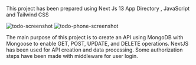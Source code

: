 This project has been prepared using Next Js 13 App Directory , JavaScript and Tailwind CSS 

![todo-screenshot](https://github.com/furkanleylek/To-Do-App/assets/80426316/d1d30346-c650-452c-9a2e-6fa9a90f9823)
![todo-phone-screenshot](https://github.com/furkanleylek/To-Do-App/assets/80426316/d95f911c-94fa-4e8d-a87c-d96aad2ce69d)


The main purpose of this project is to create an API using MongoDB with Mongoose to enable GET, POST, UPDATE, and DELETE operations. NextJS has been used for API creation and data processing.
Some authorization steps have been made with middleware for user login.

